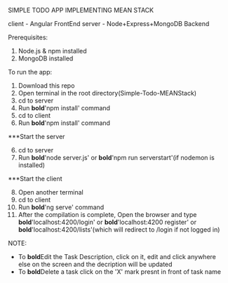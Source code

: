 SIMPLE TODO APP IMPLEMENTING MEAN STACK

client - Angular FrontEnd
server - Node+Express+MongoDB Backend

Prerequisites:

1. Node.js & npm installed
2. MongoDB installed

To run the app:

1. Download this repo
2. Open terminal in the root directory(Simple-Todo-MEANStack)
3. cd to server
4. Run **bold**'npm install' command
5. cd to client
6. Run **bold**'npm install' command

\*\*\*Start the server

6. cd to server
7. Run **bold**'node server.js' or **bold**'npm run serverstart'(if nodemon is installed)

\*\*\*Start the client

8. Open another terminal
9. cd to client
10. Run **bold**'ng serve' command
11. After the compilation is complete, Open the browser and type **bold**'localhost:4200/login' or **bold**'localhost:4200 register' or **bold**'localhost:4200/lists'(which will redirect to /login if not logged in)

NOTE:

- To **bold**Edit the Task Description, click on it, edit and click anywhere else on the screen and the decription will be updated
- To **bold**Delete a task click on the 'X' mark presnt in front of task name
